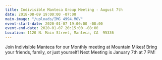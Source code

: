 ```yaml
---
title: Indivisible Manteca Group Meeting - August 7th
date: 2018-08-09 19:00:00 -07:00
main-image: "/uploads/IMG_4994.MOV"
event-start-date: 2020-01-07 19:00:00 -08:00
event-end-date: 2020-01-07 20:15:00 -08:00
Location: 1120 N. Main Street, Manteca, CA  95336
---
```


Join Indivisible Manteca for our Monthly meeting at Mountain Mikes! Bring your friends, family, or just yourself!  Next Meeting is January 7th at 7 PM!